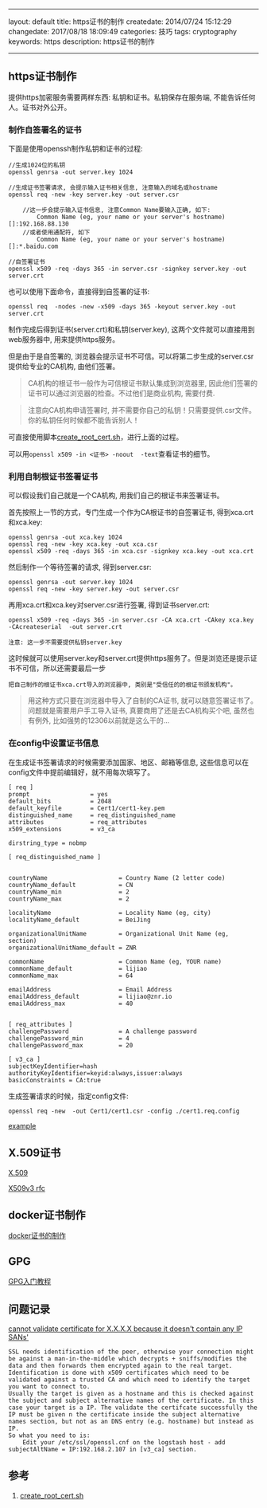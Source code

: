 ---
layout: default
title: https证书的制作
createdate: 2014/07/24 15:12:29
changedate: 2017/08/18 18:09:49
categories: 技巧
tags: cryptography
keywords: https
description: https证书的制作

----


## https证书制作

提供https加密服务需要两样东西: 私钥和证书。私钥保存在服务端, 不能告诉任何人。证书对外公开。

### 制作自签署名的证书

下面是使用openssh制作私钥和证书的过程:

	//生成1024位的私钥
	openssl genrsa -out server.key 1024               

	//生成证书签署请求, 会提示输入证书相关信息, 注意输入的域名或hostname
	openssl req -new -key server.key -out server.csr

		//这一步会提示输入证书信息, 注意Common Name要输入正确, 如下:
			Common Name (eg, your name or your server's hostname) []:192.168.88.130
		//或者使用通配符, 如下
			Common Name (eg, your name or your server's hostname) []:*.baidu.com

	//自签署证书
	openssl x509 -req -days 365 -in server.csr -signkey server.key -out server.crt

也可以使用下面命令，直接得到自签署的证书:

	openssl req  -nodes -new -x509 -days 365 -keyout server.key -out server.crt

制作完成后得到证书(server.crt)和私钥(server.key), 这两个文件就可以直接用到web服务器中, 用来提供https服务。

但是由于是自签署的, 浏览器会提示证书不可信。可以将第二步生成的server.csr提供给专业的CA机构, 由他们签署。

>CA机构的根证书一般作为可信根证书默认集成到浏览器里, 因此他们签署的证书可以通过浏览器的检查。不过他们是商业机构, 需要付费.

>注意向CA机构申请签署时, 并不需要你自己的私钥！只需要提供.csr文件。你的私钥任何时候都不能告诉别人！

可直接使用脚本[create_root_cert.sh][1]，进行上面的过程。

可以用`openssl x509 -in <证书> -noout  -text`查看证书的细节。

### 利用自制根证书签署证书

可以假设我们自己就是一个CA机构, 用我们自己的根证书来签署证书。

首先按照上一节的方式，专门生成一个作为CA根证书的自签署证书, 得到xca.crt和xca.key:

	openssl genrsa -out xca.key 1024               
	openssl req -new -key xca.key -out xca.csr
	openssl x509 -req -days 365 -in xca.csr -signkey xca.key -out xca.crt

然后制作一个等待签署的请求, 得到server.csr:

	openssl genrsa -out server.key 1024               
	openssl req -new -key server.key -out server.csr

再用xca.crt和xca.key对server.csr进行签署, 得到证书server.crt:

	openssl x509 -req -days 365 -in server.csr -CA xca.crt -CAkey xca.key -CAcreateserial  -out server.crt 

	注意: 这一步不需要提供私钥server.key

这时候就可以使用server.key和server.crt提供https服务了。但是浏览还是提示证书不可信，所以还需要最后一步

	把自己制作的根证书xca.crt导入的浏览器中, 类别是"受信任的的根证书颁发机构"。

>用这种方式只要在浏览器中导入了自制的CA证书, 就可以随意签署证书了。问题就是需要用户手工导入证书, 真要商用了还是去CA机构买个吧, 虽然也有例外, 比如强势的12306以前就是这么干的...

### 在config中设置证书信息

在生成证书签署请求的时候需要添加国家、地区、邮箱等信息, 这些信息可以在config文件中提前编辑好，就不用每次填写了。

	[ req ]                                                                                                                                                                                                            
	prompt                 = yes 
	default_bits           = 2048
	default_keyfile        = Cert1/cert1-key.pem
	distinguished_name     = req_distinguished_name
	attributes             = req_attributes
	x509_extensions        = v3_ca
	
	dirstring_type = nobmp
	
	[ req_distinguished_name ]
	
	
	countryName                    = Country Name (2 letter code)
	countryName_default            = CN
	countryName_min                = 2 
	countryName_max                = 2 
	
	localityName                   = Locality Name (eg, city)
	localityName_default           = BeiJing
	
	organizationalUnitName         = Organizational Unit Name (eg, section)
	organizationalUnitName_default = ZNR 
	
	commonName                     = Common Name (eg, YOUR name)
	commonName_default             = lijiao
	commonName_max                 = 64
	
	emailAddress                   = Email Address
	emailAddress_default           = lijiao@znr.io
	emailAddress_max               = 40
	
	
	[ req_attributes ]
	challengePassword              = A challenge password
	challengePassword_min          = 4 
	challengePassword_max          = 20
	
	[ v3_ca ]
	subjectKeyIdentifier=hash
	authorityKeyIdentifier=keyid:always,issuer:always
	basicConstraints = CA:true

生成签署请求的时候，指定config文件:

	openssl req -new  -out Cert1/cert1.csr -config ./cert1.req.config

[example](https://github.com/lijiaocn/Material/tree/master/x509)

## X.509证书

[X.509](http://en.wikipedia.org/wiki/X.509)

[X509v3 rfc](https://www.ietf.org/rfc/rfc5280.txt)

## docker证书制作

[docker证书的制作](https://github.com/lijiaocn/Material/tree/master/DockerCA)

## GPG

[GPG入门教程](http://www.ruanyifeng.com/blog/2013/07/gpg.html)

## 问题记录

[cannot validate certificate for X.X.X.X because it doesn't contain any IP SANs'](http://serverfault.com/questions/611120/failed-tls-handshake-does-not-contain-any-ip-sans)

	SSL needs identification of the peer, otherwise your connection might be against a man-in-the-middle which decrypts + sniffs/modifies the data and then forwards them encrypted again to the real target. Identification is done with x509 certificates which need to be validated against a trusted CA and which need to identify the target you want to connect to.
	Usually the target is given as a hostname and this is checked against the subject and subject alternative names of the certificate. In this case your target is a IP. The validate the certifcate successfully the IP must be given n the certificate inside the subject alternative names section, but not as an DNS entry (e.g. hostname) but instead as IP.
	So what you need to is:
		Edit your /etc/ssl/openssl.cnf on the logstash host - add subjectAltName = IP:192.168.2.107 in [v3_ca] section.

## 参考

1. [create_root_cert.sh][1]

[1]: https://github.com/lijiaocn/https-certs/blob/master/RootCA/create_root_cert.sh  "create_root_cert.sh"
